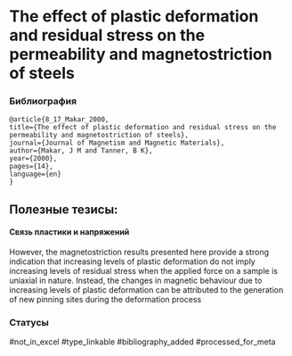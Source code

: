 # The effect of plastic deformation and residual stress on the permeability and magnetostriction of steels

### Библиография
```
@article{8_17_Makar_2000,
title={The effect of plastic deformation and residual stress on the permeability and magnetostriction of steels},
journal={Journal of Magnetism and Magnetic Materials},
author={Makar, J M and Tanner, B K},
year={2000},
pages={14},
language={en}
}
```

## Полезные тезисы:

#### Связь пластики и напряжений
However, the magnetostriction results presented here provide a strong indication that increasing levels of plastic deformation do not imply increasing levels of residual stress when the applied force on a sample is uniaxial in nature.
Instead, the changes in magnetic behaviour due to increasing levels of plastic deformation can be attributed to the generation of new pinning sites during the deformation process

### Статусы
#not_in_excel 
#type_linkable 
#bibliography_added
#processed_for_meta
